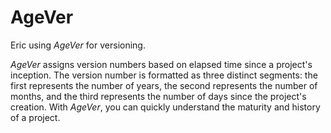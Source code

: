 # AgeVer

Eric using *AgeVer* for versioning.

*AgeVer* assigns version numbers based on elapsed time since
a project's inception. The version number is formatted as three
distinct segments: the first represents the
number of years, the second represents the number of months,
and the third represents the number of days since the project's
creation. With *AgeVer*, you can quickly understand the maturity and
history of a project.
